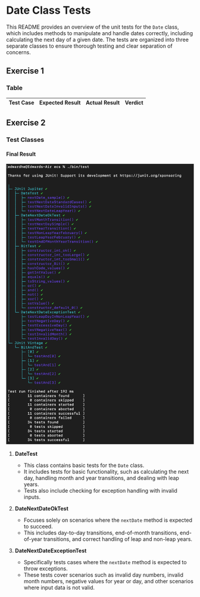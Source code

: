 # Date Class Tests

This README provides an overview of the unit tests for the `Date` class, which includes methods to manipulate and handle dates correctly, including calculating the next day of a given date. The tests are organized into three separate classes to ensure thorough testing and clear separation of concerns.

## Exercise 1

### Table

| Test Case | Expected Result | Actual Result | Verdict |
|:-------------:|:--------------:|:--------------:| :--------------:|

## Exercise 2



### Test Classes

#### Final Result

![Result Image](./assets/testRsult.png)

1. **DateTest**
   - This class contains basic tests for the `Date` class.
   - It includes tests for basic functionality, such as calculating the next day, handling month and year transitions, and dealing with leap years.
   - Tests also include checking for exception handling with invalid inputs.

2. **DateNextDateOkTest**
   - Focuses solely on scenarios where the `nextDate` method is expected to succeed.
   - This includes day-to-day transitions, end-of-month transitions, end-of-year transitions, and correct handling of leap and non-leap years.

3. **DateNextDateExceptionTest**
   - Specifically tests cases where the `nextDate` method is expected to throw exceptions.
   - These tests cover scenarios such as invalid day numbers, invalid month numbers, negative values for year or day, and other scenarios where input data is not valid.